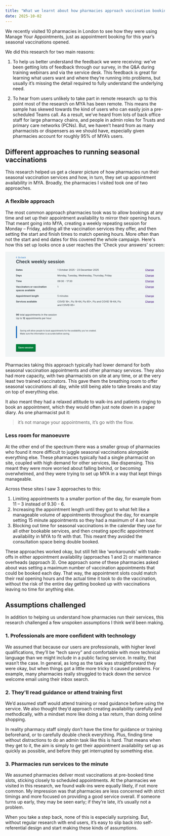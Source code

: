 ```yaml
---
title: "What we learnt about how pharmacies approach vaccination bookings"
date: 2025-10-02
---
```


We recently visited 10 pharmacies in London to see how they were using Manage Your Appointments, just as appointment booking for this year’s seasonal vaccinations opened. 

We did this research for two main reasons: 

1. To help us better understand the feedback we were receiving: we’ve been getting lots of feedback through our survey, in the Q&A during training webinars and via the service desk. This feedback is great for learning what users want and where they’re running into problems, but usually it’s missing the detail required to fully understand the underlying need. 

2. To hear from users unlikely to take part in remote research: up to this point most of the research on MYA has been remote. This means the sample has skewed towards the kind of users who can easily join a pre-scheduled Teams call. As a result, we’ve heard from lots of back office staff for large pharmacy chains, and people in admin roles for Trusts and primary care networks (PCNs). But, we haven’t heard from as many pharmacists or dispensers as we should have, especially given pharmacies account for roughly 95% of MYA’s users.  

## Different approaches to running seasonal vaccinations
This research helped us get a clearer picture of how pharmacies run their seasonal vaccination services and how, in turn, they set up appointment availability in MYA. Broadly, the pharmacies I visited took one of two approaches. 

### A flexible approach 
The most common approach pharmacies took was to allow bookings at any time and set up their appointment availability to mirror their opening hours. That meant going into MYA, creating a weekly repeating session for Monday – Friday, adding all the vaccination services they offer, and then setting the start and finish times to match opening hours. More often than not the start and end dates for this covered the whole campaign. Here's how this set up looks once a user reaches the 'Check your answers' screen:

![Screenshot of a MYA webpage with the title 'Check weekly session' with the details: 1 October to 23 December 2025, Monday to Friday, 09:30 to 17:30, one vaccinator, 5-minute appointments, COVID and flu vaccinations, 96 total appointments in the session and a save session button at bottom.](MYA-check-answers.png)

Pharmacies taking this approach typically had lower demand for both seasonal vaccination appointments and other pharmacy services. They also had more capacity, with two pharmacists on site at any time, or at the very least two trained vaccinators. This gave them the breathing room to offer seasonal vaccinations all day, while still being able to take breaks and stay on top of everything else. 

It also meant they had a relaxed attitude to walk-ins and patients ringing to book an appointment, which they would often just note down in a paper diary. As one pharmacist put it:
> it’s not manage your appointments, it’s go with the flow. 

### Less room for manoeuvre 
At the other end of the spectrum there was a smaller group of pharmacies who found it more difficult to juggle seasonal vaccinations alongside everything else.  These pharmacies typically had a single pharmacist on site, coupled with high demand for other services, like dispensing. This meant they were more worried about falling behind, or becoming overwhelmed, and they were trying to set up MYA in a way that kept things manageable.  

Across these sites I saw 3 approaches to this: 
1. Limiting appointments to a smaller portion of the day, for example from 11 – 3 instead of 9.30 - 6.
2. Increasing the appointment length until they got to what felt like a manageable volume of appointments throughout the day, for example setting 15 minute appointments so they had a maximum of 4 an hour.
3. Blocking out time for seasonal vaccinations in the calendar they use for all other bookable services, and then creating specific appointment availability in MYA to fit with that. This meant they avoided the consultation space being double booked. 

These approaches worked okay, but still felt like ‘workarounds’ with trade-offs in either appointment availability (approaches 1 and 2) or maintenance overheads (approach 3). One approach some of these pharmacies asked about was setting a maximum number of vaccination appointments that could be booked each day. That way, the appointment slots could match their real opening hours and the actual time it took to do the vaccination, without the risk of the entire day getting booked up with vaccinations leaving no time for anything else. 

## Assumptions challenged
In addition to helping us understand how pharmacies run their services, this research challenged a few unspoken assumptions I think we’d been making.  

### 1. Professionals are more confident with technology 
We assumed that because our users are professionals, with higher level qualifications, they’ll be “tech savvy” and comfortable with more technical language than we might include in a public facing service. In reality, that wasn’t the case. In general, as long as the task was straightforward they were okay, but when things got a little more tricky it caused problems. For example, many pharmacies really struggled to track down the service welcome email using their inbox search. 

### 2. They'll read guidance or attend training first 
We’d assumed staff would attend training or read guidance before using the service. We also thought they’d approach creating availability carefully and methodically, with a mindset more like doing a tax return, than doing online shopping. 

In reality pharmacy staff simply don’t have the time for guidance or training beforehand, or to carefully double check everything. Plus, finding time without distractions to do an admin task like this is hard. That means when they get to it, the aim is simply to get their appointment availability set up as quickly as possible, and before they get interrupted by something else. 

### 3. Pharmacies run services to the minute 
We assumed pharmacies deliver most vaccinations at pre-booked time slots, sticking closely to scheduled appointments. At the pharmacies we visited in this research, we found walk-ins were equally likely, if not more common. My impression was that pharmacies are less concerned with strict timings and more focused on providing a good service overall. If someone turns up early, they may be seen early; if they’re late, it’s usually not a problem. 

When you take a step back, none of this is especially surprising. But, without regular research with end users, it’s easy to slip back into self-referential design and start making these kinds of assumptions. 

